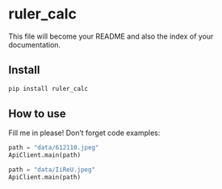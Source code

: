 ruler_calc
================

<!-- WARNING: THIS FILE WAS AUTOGENERATED! DO NOT EDIT! -->

This file will become your README and also the index of your
documentation.

## Install

``` sh
pip install ruler_calc
```

## How to use

Fill me in please! Don’t forget code examples:

``` python
path = "data/612110.jpeg"
ApiClient.main(path)
```

``` python
path = "data/IiReU.jpeg"
ApiClient.main(path)
```
